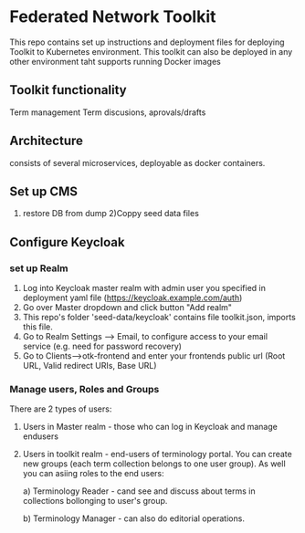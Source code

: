 # Federated Network Toolkit

This repo contains set up instructions and deployment files for deploying Toolkit to Kubernetes environment. This toolkit can also be deployed in any other environment taht supports running Docker images

## Toolkit functionality
Term management
Term discusions, aprovals/drafts


## Architecture
consists of several microservices, deployable as docker containers. 
## Set up CMS
1) restore DB from dump
2)Coppy seed data files

## Configure Keycloak
### set up Realm
1) Log into Keycloak master realm with admin user you specified in deployment yaml file (https://keycloak.example.com/auth)
2) Go over Master dropdown and click button  "Add realm"
3) This repo's folder 'seed-data/keycloak' contains file toolkit.json, imports this file.
4) Go to Realm Settings --> Email, to configure access to your email service (e.g. need for password recovery)
5) Go to Clients-->otk-frontend and enter your frontends public url (Root URL, Valid redirect URIs, Base URL)

### Manage users, Roles and Groups
There are 2 types of users:
1) Users in Master realm - those who can log in Keycloak and manage endusers
2) Users in toolkit realm - end-users of terminology portal. You can create new groups (each term collection belongs to one user group). As well you can asiing roles to the end users:

    a) Terminology Reader - cand see and discuss about terms in collections bollonging to user's group.
    
    b) Terminology Manager - can also do editorial operations.